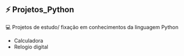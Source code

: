## ⚡ Projetos_Python

💻 Projetos de estudo/ fixação em conhecimentos da linguagem Python 

- Calculadora
- Relogio digital





